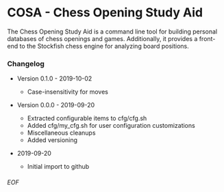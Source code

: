 # COSA - Chess Opening Study Aid

The Chess Opening Study Aid is a command line tool for building personal
databases of chess openings and games.  Additionally, it provides a front-end
to the Stockfish chess engine for analyzing board positions.


### Changelog

* Version 0.1.0 - 2019-10-02
    * Case-insensitivity for moves

* Version 0.0.0 - 2019-09-20
    * Extracted configurable items to cfg/cfg.sh
    * Added cfg/my_cfg.sh for user configuration customizations
    * Miscellaneous cleanups
    * Added versioning

* 2019-09-20
    * Initial import to github

###### EOF
